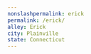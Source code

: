 ```yaml
---
﻿nonslashpermalink: erick
permalink: /erick/
alley: Erick
city: Plainville
state: Connecticut
---
```

